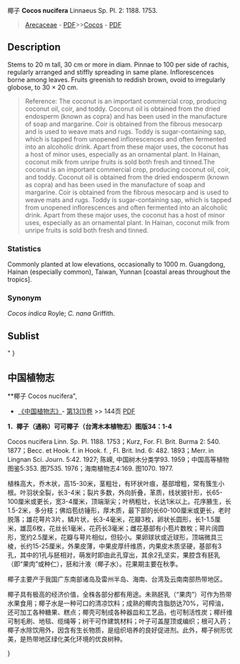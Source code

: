 椰子 **Cocos nucifera** Linnaeus Sp. Pl. 2: 1188. 1753.

> [Arecaceae](http://www.iplant.cn/info/Arecaceae?t=foc) - [PDF](http://www.iplant.cn/foc/pdf/Arecaceae.pdf)>>[Cocos](http://www.iplant.cn/info/Cocos?t=foc) - [PDF](http://www.iplant.cn/foc/pdf/Cocos.pdf)

## Description

Stems to 20 m tall, 30 cm or more in diam. Pinnae to 100 per side of rachis, regularly arranged and stiffly spreading in same plane. Inflorescences borne among leaves. Fruits greenish to reddish brown, ovoid to irregularly globose, to 30 × 20 cm.

> Reference: 
> The coconut is an important commercial crop, producing coconut oil, coir, and toddy. Coconut oil is obtained from the dried endosperm (known as copra) and has been used in the manufacture of soap and margarine. Coir is obtained from the fibrous mesocarp and is used to weave mats and rugs. Toddy is sugar-containing sap, which is tapped from unopened inflorescences and often fermented into an alcoholic drink. Apart from these major uses, the coconut has a host of minor uses, especially as an ornamental plant. In Hainan, coconut milk from unripe fruits is sold both fresh and tinned.The coconut is an important commercial crop, producing coconut oil, coir, and toddy. Coconut oil is obtained from the dried endosperm (known as copra) and has been used in the manufacture of soap and margarine. Coir is obtained from the fibrous mesocarp and is used to weave mats and rugs. Toddy is sugar-containing sap, which is tapped from unopened inflorescences and often fermented into an alcoholic drink. Apart from these major uses, the coconut has a host of minor uses, especially as an ornamental plant. In Hainan, coconut milk from unripe fruits is sold both fresh and tinned.

### Statistics
Commonly planted at low elevations, occasionally to 1000 m. Guangdong, Hainan (especially common), Taiwan, Yunnan [coastal areas throughout the tropics].

### Synonym
*Cocos indica* Royle; *C. nana* Griffith.

## Sublist
"
}
## 中国植物志

**椰子 Cocos nucifera",

* [《中国植物志》](http://www.iplant.cn/frps)- [第13(1)卷](http://www.iplant.cn/frps/vol/13(1)) >> 144页 [PDF](http://www.iplant.cn/frps/pdf/13(1)/144.pdf)

**1．椰子（通称）可可椰子（台湾木本植物志）图版34：1-4**

Cocos nucifera Linn. Sp. Pl. 1188. 1753；Kurz, For. Fl. Brit. Burma 2: 540. 1877；Becc. et Hook. f. in Hook. f. , Fl. Brit. Ind. 6: 482. 1893；Merr. in Lingnan Sci. Journ. 5:42. 1927; 陈嵘, 中国树木分类学93. 1959；中国高等植物图鉴5:353. 图7535. 1976；海南植物志4:169. 图1070. 1977.

植株高大，乔木状，高15-30米，茎粗壮，有环状叶痕，基部增粗，常有簇生小根。叶羽状全裂，长3-4米；裂片多数，外向折叠，革质，线状披针形，长65-100厘米或更长，宽3-4厘米，顶端渐尖；叶柄粗壮，长达1米以上。花序腋生，长1.5-2米，多分枝；佛焰苞纺锤形，厚木质，最下部的长60-100厘米或更长，老时脱落；雄花萼片3片，鳞片状，长3-4毫米，花瓣3枚，卵状长圆形，长1-1.5厘米，雄蕊6枚，花丝长1毫米，花药长3毫米；雌花基部有小苞片数枚；萼片阔圆形，宽约2.5厘米，花瓣与萼片相似，但较小。果卵球状或近球形，顶端微具三棱，长约15-25厘米，外果皮薄，中果皮厚纤维质，内果皮木质坚硬，基部有3孔，其中的1孔与胚相对，萌发时即由此孔穿出，其余2孔坚实，果腔含有胚乳（即“果肉”或种仁），胚和汁液（椰子水）。花果期主要在秋季。

椰子主要产于我国广东南部诸岛及雷州半岛、海南、台湾及云南南部热带地区。

椰子具有极高的经济价值，全株各部分都有用途。未熟胚乳（“果肉”）可作为热带水果食用；椰子水是一种可口的清凉饮料；成熟的椰肉含脂肪达70%，可榨油，还可加工各种糖果、糕点；椰壳可制成各种器皿和工艺品，也可制活性炭；椰纤维可制毛刷、地毯、缆绳等；树干可作建筑材料；叶子可盖屋顶或编织；根可入药；椰子水除饮用外，因含有生长物质，是组织培养的良好促进剂。此外，椰子树形优美，是热带地区绿化美化环境的优良树种。

}